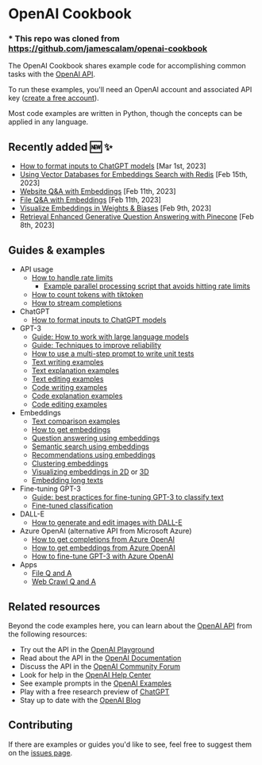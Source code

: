 # OpenAI Cookbook

### * This repo was cloned from https://github.com/jamescalam/openai-cookbook

The OpenAI Cookbook shares example code for accomplishing common tasks with the [OpenAI API].

To run these examples, you'll need an OpenAI account and associated API key ([create a free account][api signup]).

Most code examples are written in Python, though the concepts can be applied in any language.

## Recently added 🆕 ✨

- [How to format inputs to ChatGPT models](examples/How_to_format_inputs_to_ChatGPT_models.ipynb) [Mar 1st, 2023]
- [Using Vector Databases for Embeddings Search with Redis](https://github.com/openai/openai-cookbook/tree/main/examples/vector_databases/redis) [Feb 15th, 2023]
- [Website Q&A with Embeddings](https://github.com/openai/openai-cookbook/tree/main/apps/web-crawl-q-and-a) [Feb 11th, 2023]
- [File Q&A with Embeddings](https://github.com/openai/openai-cookbook/tree/main/apps/file-q-and-a) [Feb 11th, 2023]
- [Visualize Embeddings in Weights & Biases](https://github.com/openai/openai-cookbook/blob/main/examples/Visualizing_embeddings_in_W%26B.ipynb) [Feb 9th, 2023]
- [Retrieval Enhanced Generative Question Answering with Pinecone](https://github.com/openai/openai-cookbook/blob/main/examples/vector_databases/pinecone/Gen_QA.ipynb) [Feb 8th, 2023]


## Guides & examples

- API usage
  - [How to handle rate limits](examples/How_to_handle_rate_limits.ipynb)
    - [Example parallel processing script that avoids hitting rate limits](examples/api_request_parallel_processor.py)
  - [How to count tokens with tiktoken](examples/How_to_count_tokens_with_tiktoken.ipynb)
  - [How to stream completions](examples/How_to_stream_completions.ipynb)
- ChatGPT
  - [How to format inputs to ChatGPT models](examples/How_to_format_inputs_to_ChatGPT_models.ipynb)
- GPT-3
  - [Guide: How to work with large language models](how_to_work_with_large_language_models.md)
  - [Guide: Techniques to improve reliability](techniques_to_improve_reliability.md)
  - [How to use a multi-step prompt to write unit tests](examples/Unit_test_writing_using_a_multi-step_prompt.ipynb)
  - [Text writing examples](text_writing_examples.md)
  - [Text explanation examples](text_explanation_examples.md)
  - [Text editing examples](text_editing_examples.md)
  - [Code writing examples](code_writing_examples.md)
  - [Code explanation examples](code_explanation_examples.md)
  - [Code editing examples](code_editing_examples.md)
- Embeddings
  - [Text comparison examples](text_comparison_examples.md)
  - [How to get embeddings](examples/Get_embeddings.ipynb)
  - [Question answering using embeddings](examples/Question_answering_using_embeddings.ipynb)
  - [Semantic search using embeddings](examples/Semantic_text_search_using_embeddings.ipynb)
  - [Recommendations using embeddings](examples/Recommendation_using_embeddings.ipynb)
  - [Clustering embeddings](examples/Clustering.ipynb)
  - [Visualizing embeddings in 2D](examples/Visualizing_embeddings_in_2D.ipynb) or [3D](examples/Visualizing_embeddings_in_3D.ipynb)
  - [Embedding long texts](examples/Embedding_long_inputs.ipynb)
- Fine-tuning GPT-3
  - [Guide: best practices for fine-tuning GPT-3 to classify text](https://docs.google.com/document/d/1rqj7dkuvl7Byd5KQPUJRxc19BJt8wo0yHNwK84KfU3Q/edit)
  - [Fine-tuned classification](examples/Fine-tuned_classification.ipynb)
- DALL-E
  - [How to generate and edit images with DALL-E](examples/dalle/Image_generations_edits_and_variations_with_DALL-E.ipynb)
- Azure OpenAI (alternative API from Microsoft Azure)
  - [How to get completions from Azure OpenAI](examples/azure/completions.ipynb)
  - [How to get embeddings from Azure OpenAI](examples/azure/embeddings.ipynb)
  - [How to fine-tune GPT-3 with Azure OpenAI](examples/azure/finetuning.ipynb)
- Apps
  - [File Q and A](apps/file-q-and-a/)
  - [Web Crawl Q and A](apps/web-crawl-q-and-a)

## Related resources

Beyond the code examples here, you can learn about the [OpenAI API] from the following resources:

- Try out the API in the [OpenAI Playground]
- Read about the API in the [OpenAI Documentation]
- Discuss the API in the [OpenAI Community Forum]
- Look for help in the [OpenAI Help Center]
- See example prompts in the [OpenAI Examples]
- Play with a free research preview of [ChatGPT]
- Stay up to date with the [OpenAI Blog]

## Contributing

If there are examples or guides you'd like to see, feel free to suggest them on the [issues page].

[chatgpt]: https://chat.openai.com/
[openai api]: https://openai.com/api/
[api signup]: https://beta.openai.com/signup
[openai playground]: https://beta.openai.com/playground
[openai documentation]: https://beta.openai.com/docs/introduction
[openai community forum]: https://community.openai.com/top?period=monthly
[openai help center]: https://help.openai.com/en/
[openai examples]: https://beta.openai.com/examples
[openai blog]: https://openai.com/blog/
[issues page]: https://github.com/openai/openai-cookbook/issues
